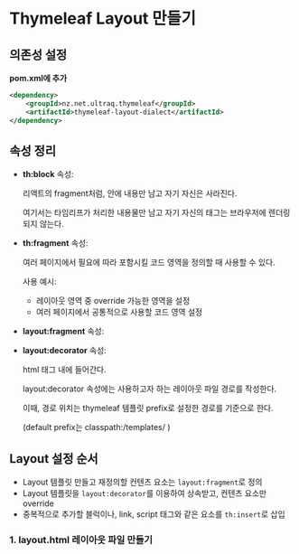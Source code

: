 # Thymeleaf Layout 만들기



## 의존성 설정



**pom.xml에 추가**

```xml
<dependency>
	<groupId>nz.net.ultraq.thymeleaf</groupId>
	<artifactId>thymeleaf-layout-dialect</artifactId>
</dependency>
```





## 속성 정리

- **th:block** 속성:

  리액트의 fragment처럼, 안에 내용만 남고 자기 자신은 사라진다.

  여기서는 타임리프가 처리한 내용물만 남고 자기 자신의 태그는 브라우저에 렌더링되지 않는다.

  

- **th:fragment** 속성:

  여러 페이지에서 필요에 따라 포함시킬 코드 영역을 정의할 때 사용할 수 있다.

  

  사용 예시:

  - 레이아웃 영역 중 override 가능한 영역을 설정
  - 여러 페이지에서 공통적으로 사용할 코드 영역 설정

- **layout:fragment** 속성:



- **layout:decorator** 속성:

  html 태그 내에 들어간다.

  layout:decorator 속성에는 사용하고자 하는 레이아웃 파일 경로를 작성한다.

  이때, 경로 위치는 thymeleaf 템플릿 prefix로 설정한 경로를 기준으로 한다.

  (default prefix는 classpath:/templates/ )



## Layout 설정 순서

- Layout 템플릿 만들고 재정의할 컨텐츠 요소는 `layout:fragment`로 정의
- Layout 템플릿을 `layout:decorator`를 이용하여 상속받고, 컨텐츠 요소만 override
- 중복적으로 추가할 블럭이나, link, script 태그와 같은 요소를 `th:insert`로 삽입





### 1. layout.html 레이아웃 파일 만들기



